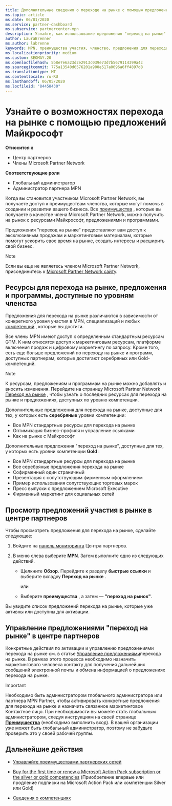 ```yaml
---
title: Дополнительные сведения о переходе на рынке с помощью предложений Майкрософт
ms.topic: article
ms.date: 06/01/2020
ms.service: partner-dashboard
ms.subservice: partnercenter-mpn
description: Узнайте, как использование предложения "переход на рынке" с помощью предложений Майкрософт поможет ускорить работу на рынке, создать интересы и расширить свой бизнес.
author: LauraBrenner
ms.author: labrenne
keywords: MPN, преимущества участия, членство, предложения для перехода на рынок, переход на рынок с корпорацией Майкрософт, переход на рынок, Золотое членство, Серебряное членство
ms.localizationpriority: medium
ms.custom: SEOMAY.20
ms.openlocfilehash: 5b8e7e6a23d2e2913c039e73d7b5679114399a4c
ms.sourcegitcommit: 775a13540d6576201a900e517a0696a6ff4897d8
ms.translationtype: MT
ms.contentlocale: ru-RU
ms.lasthandoff: 06/05/2020
ms.locfileid: "84458430"
---
```

# <a name="explore-your-go-to-market-with-microsoft-offers"></a>Узнайте о возможностях перехода на рынке с помощью предложений Майкрософт

**Относится к**

- Центр партнеров
- Члены Microsoft Partner Network

**Соответствующие роли**

- Глобальный администратор
- Администратор партнера MPN

Когда вы становится участником Microsoft Partner Network, вы получаете доступ к преимуществам членства, которые могут помочь в создании и развитии вашего бизнеса. Все [преимущества](https://partner.microsoft.com/manage-your-partner-network-benefits) , которые вы получаете в качестве члена Microsoft Partner Network, можно получить на рынок с ресурсами Майкрософт, предложениями и программами.

Предложения "переход на рынке" предоставляют вам доступ к эксклюзивным продажам и маркетинговым материалам, которые помогут ускорить свое время на рынке, создать интересы и расширить свой бизнес.

>[!NOTE]
>Если вы еще не являетесь членом Microsoft Partner Network, присоединитесь к [Microsoft Partner Network сайту](https://partner.microsoft.com/membership).

## <a name="go-to-market-resources-offers-and-programs-available-by-membership-level"></a>Ресурсы для перехода на рынке, предложения и программы, доступные по уровням членства

Предложения для перехода на рынке различаются в зависимости от конкретного уровня участия в MPN, специализаций и любых [компетенций](learn-about-competencies.md) , которые вы достиги.

Все члены MPN имеют доступ к определенным стандартным ресурсам GTM. К ним относятся доступ к маркетинговым ресурсам, платформе включения продаж и цифровому маркетингу по запросу. Кроме того, есть еще больше предложений по переходу на рынке и программ, доступных партнерам, которые достигают серебряных или Gold-компетенций.

>[!NOTE]
>К ресурсам, предложениям и программам на рынке можно добавлять и вносить изменения. Перейдите на страницу Microsoft Partner Network [Переход на рынке](https://partner.microsoft.com/membership/go-to-market) , чтобы узнать о последних ресурсах для перехода на рынке и предложениях, доступных по уровню компетенции.

Дополнительные предложения для перехода на рынке, доступные для тех, у которых есть **серебряные** уровни компетенции:

- Все MPN стандартные ресурсы для перехода на рынке
- Оптимизация бизнес-профиля и управление ссылками
- Как на рынке с Майкрософт

Дополнительные предложения "переход на рынке", доступные для тех, у которых есть уровни компетенции **Gold** :

- Все MPN стандартные ресурсы для перехода на рынке
- Все серебряные предложения перехода на рынке
- Софирменный один страничный
- Презентация с сопутствующим фирменным оформлением
- Пример использования сопутствующих торговых марок
- Пресс выпуски с предложением Microsoft Executive
- Фирменный маркетинг для социальных сетей

## <a name="view-go-to-market-membership-offers-in-partner-center"></a>Просмотр предложений участия в рынке в центре партнеров

Чтобы просмотреть предложения для перехода на рынке, сделайте следующее:

1. Войдите на [панель мониторинга](https://partner.microsoft.com/dashboard) Центра партнеров.

2. В меню слева выберите **MPN**. Затем выполните одно из следующих действий.

    - Щелкните **Обзор**. Перейдите к разделу **быстрые ссылки** и выберите вкладку **Переход на рынке** .

      или

    - Выберите **преимущества** , а затем — **"переход на рынок"**.

Вы увидите список предложений перехода на рынке, которые уже активны или доступны для активации.

## <a name="manage-or-activate-go-to-market-offers-in-partner-center"></a>Управление предложениями "переход на рынке" в центре партнеров

Конкретные действия по активации и управлению предложениями перехода на рынке см. в статье [Управление предложениями](manage-your-partner-network-benefits.md#manage-go-to-market-offers)перехода на рынке. В рамках этого процесса необходимо назначить маркетингового человека контакту для получения дальнейших сообщений электронной почты и обмена информацией о предложениях перехода на рынке.

>[!IMPORTANT]
>Необходимо быть администратором глобального администратора или партнера MPN Partner, чтобы активировать конкретные предложения для перехода на рынке и назначить связанное маркетинговое Контактное лицо. При необходимости вы можете стать глобальным администратором, следуя инструкциям на своей странице [**Преимущества**](https://partnercenter.microsoft.com/pcv/partnership/benefits) (необходимо выполнить вход). В вашей организации уже может быть глобальный администратор, поэтому не забудьте проверить это у своей рабочей группы.

## <a name="next-steps"></a>Дальнейшие действия

- [Управляйте преимуществами партнерских сетей](manage-your-partner-network-benefits.md)

- [Buy for the first time or renew a Microsoft Action Pack subscription or the silver or gold competencies](mpn-get-action-pack.md) (Приобретение впервые или продление подписки на Microsoft Action Pack или компетенции Silver или Gold)

- [Сведения о компетенциях](learn-about-competencies.md)
